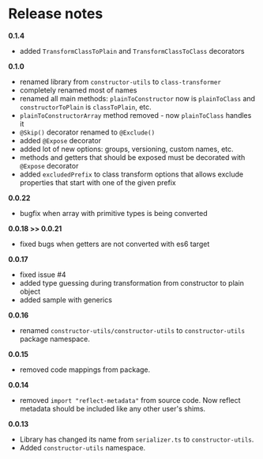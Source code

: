 # Release notes

**0.1.4**

* added `TransformClassToPlain` and `TransformClassToClass` decorators

**0.1.0**

* renamed library from `constructor-utils` to `class-transformer`
* completely renamed most of names
* renamed all main methods: `plainToConstructor` now is `plainToClass`
 and `constructorToPlain` is `classToPlain`, etc.
* `plainToConstructorArray` method removed - now `plainToClass` handles it
* `@Skip()` decorator renamed to `@Exclude()`
* added `@Expose` decorator
* added lot of new options: groups, versioning, custom names, etc.
* methods and getters that should be exposed must be decorated with `@Expose` decorator
* added `excludedPrefix` to class transform options that allows exclude properties that start with one of the given prefix

**0.0.22**

* bugfix when array with primitive types is being converted

**0.0.18 >> 0.0.21**

* fixed bugs when getters are not converted with es6 target

**0.0.17**

* fixed issue #4
* added type guessing during transformation from constructor to plain object
* added sample with generics

**0.0.16**

* renamed `constructor-utils/constructor-utils` to `constructor-utils` package namespace.

**0.0.15**

* removed code mappings from package.

**0.0.14**

* removed `import "reflect-metadata"` from source code. Now reflect metadata should be included like any other
user's shims.

**0.0.13**

* Library has changed its name from `serializer.ts` to `constructor-utils`.
* Added `constructor-utils` namespace.
